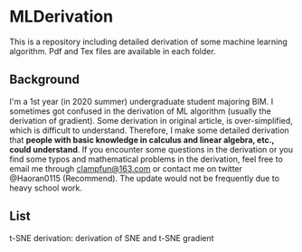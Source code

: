 # MLDerivation

This is a repository including detailed derivation of some machine learning algorithm. Pdf and Tex files are available in each folder. 

## Background

I'm a 1st year (in 2020 summer) undergraduate student majoring BIM. I sometimes got confused in the derivation of ML algorithm (usually the derivation of gradient). Some derivation in original article, is over-simplified, which is difficult to understand. Therefore, I make some detailed derivation that **people with basic knowledge in calculus and linear algebra, etc., could understand**. If you encounter some questions in the derivation or you find some typos and mathematical problems in the derivation, feel free to email me through clampfun@163.com or contact me on twitter @Haoran0115 (Recommend). The update would not be frequently due to heavy school work. 

## List

t-SNE derivation: derivation of SNE and t-SNE gradient